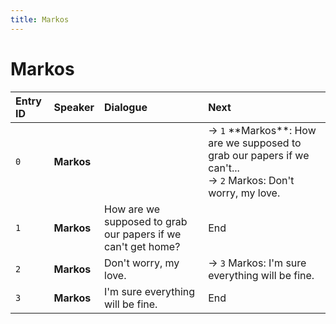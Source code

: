 ```yaml
---
title: Markos
---
```


# Markos


| Entry ID | Speaker | Dialogue | Next |
| :------- | :------ | :------- | :------------ |
| `0` | **Markos** |  | → `1` \*\*Markos\*\*: How are we supposed to grab our papers if we can't\.\.\.<br>→ `2` Markos: Don't worry, my love\. |
| `1` | **Markos** | How are we supposed to grab our papers if we can't get home? | End |
| `2` | **Markos** | Don't worry, my love\. | → `3` Markos: I'm sure everything will be fine\. |
| `3` | **Markos** | I'm sure everything will be fine\. | End |
